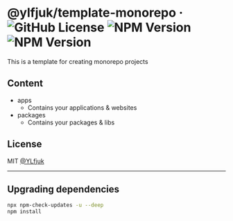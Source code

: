 # @ylfjuk/template-monorepo &middot; ![GitHub License](https://img.shields.io/github/license/ylfjuk/template-monorepo) ![NPM Version](https://img.shields.io/npm/v/%40ylfjuk-ui/core?logo=typescript) ![NPM Version](https://img.shields.io/npm/v/%40ylfjuk/webc?logo=webcomponents.org)

This is a template for creating monorepo projects

## Content

- apps
  - Contains your applications & websites
- packages
  - Contains your packages & libs

## License

MIT [@YLfjuk](https://github.com/YLfjuk)

---

## Upgrading dependencies

```sh
npx npm-check-updates -u --deep
npm install
```
